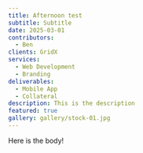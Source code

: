 ```yaml
---
title: Afternoon test
subtitle: Subtitle
date: 2025-03-01
contributors:
  - Ben
clients: GridX
services:
  - Web Development
  - Branding
deliverables:
  - Mobile App
  - Collateral
description: This is the description
featured: true
gallery: gallery/stock-01.jpg
---
```

Here is the body!
